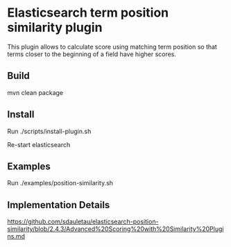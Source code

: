 <!--
  Title: Elasticsearch term position similarity (aka boost by position) plugin
  Description: Elasticsearch plugin to boost search relevance by a position of a term.
  Author: Sergei Dauletau
  -->
  
# Elasticsearch term position similarity plugin

This plugin allows to calculate score using matching term position so that terms closer to the beginning of a field have higher scores.

## Build

mvn clean package

## Install

Run ./scripts/install-plugin.sh

Re-start elasticsearch

## Examples

Run ./examples/position-similarity.sh

## Implementation Details

https://github.com/sdauletau/elasticsearch-position-similarity/blob/2.4.3/Advanced%20Scoring%20with%20Similarity%20Plugins.md
